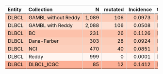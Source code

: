 <table class="table" style="margin-left: 0; margin-right: auto;">
 <thead>
  <tr>
   <th style="text-align:left;"> Entity </th>
   <th style="text-align:left;"> Collection </th>
   <th style="text-align:right;"> N </th>
   <th style="text-align:right;"> mutated </th>
   <th style="text-align:right;"> Incidence </th>
   <th style="text-align:left;"> 95% CI </th>
  </tr>
 </thead>
<tbody>
  <tr>
   <td style="text-align:left;color: rgba(0, 0, 0, 255) !important;background-color: rgba(252, 202, 182, 255) !important;border-left:1px solid #DDDDDD;white-space: nowrap;"> DLBCL </td>
   <td style="text-align:left;color: rgba(0, 0, 0, 255) !important;background-color: rgba(252, 202, 182, 255) !important;border-left:1px solid #DDDDDD;white-space: nowrap;"> GAMBL without Reddy </td>
   <td style="text-align:right;color: rgba(0, 0, 0, 255) !important;background-color: rgba(252, 202, 182, 255) !important;border-left:1px solid #DDDDDD;white-space: nowrap;"> 1,089 </td>
   <td style="text-align:right;color: rgba(0, 0, 0, 255) !important;background-color: rgba(252, 202, 182, 255) !important;border-left:1px solid #DDDDDD;white-space: nowrap;"> 106 </td>
   <td style="text-align:right;color: rgba(0, 0, 0, 255) !important;background-color: rgba(252, 202, 182, 255) !important;border-left:1px solid #DDDDDD;white-space: nowrap;"> <span style="     color: rgba(0, 0, 0, 255) !important;border-radius: 4px; padding-right: 4px; padding-left: 4px; background-color: rgba(252, 202, 182, 255) !important;">0.0973</span> </td>
   <td style="text-align:left;color: rgba(0, 0, 0, 255) !important;background-color: rgba(252, 202, 182, 255) !important;border-left:1px solid #DDDDDD;white-space: nowrap;"> [0.0797,0.1149] </td>
  </tr>
  <tr>
   <td style="text-align:left;color: rgba(0, 0, 0, 255) !important;background-color: rgba(254, 223, 209, 255) !important;border-left:1px solid #DDDDDD;white-space: nowrap;"> DLBCL </td>
   <td style="text-align:left;color: rgba(0, 0, 0, 255) !important;background-color: rgba(254, 223, 209, 255) !important;border-left:1px solid #DDDDDD;white-space: nowrap;"> GAMBL with Reddy </td>
   <td style="text-align:right;color: rgba(0, 0, 0, 255) !important;background-color: rgba(254, 223, 209, 255) !important;border-left:1px solid #DDDDDD;white-space: nowrap;"> 2,088 </td>
   <td style="text-align:right;color: rgba(0, 0, 0, 255) !important;background-color: rgba(254, 223, 209, 255) !important;border-left:1px solid #DDDDDD;white-space: nowrap;"> 106 </td>
   <td style="text-align:right;color: rgba(0, 0, 0, 255) !important;background-color: rgba(254, 223, 209, 255) !important;border-left:1px solid #DDDDDD;white-space: nowrap;"> <span style="     color: rgba(0, 0, 0, 255) !important;border-radius: 4px; padding-right: 4px; padding-left: 4px; background-color: rgba(254, 223, 209, 255) !important;">0.0508</span> </td>
   <td style="text-align:left;color: rgba(0, 0, 0, 255) !important;background-color: rgba(254, 223, 209, 255) !important;border-left:1px solid #DDDDDD;white-space: nowrap;"> [0.0414,0.0602] </td>
  </tr>
  <tr>
   <td style="text-align:left;color: rgba(0, 0, 0, 255) !important;background-color: rgba(253, 193, 170, 255) !important;border-left:1px solid #DDDDDD;white-space: nowrap;"> DLBCL </td>
   <td style="text-align:left;color: rgba(0, 0, 0, 255) !important;background-color: rgba(253, 193, 170, 255) !important;border-left:1px solid #DDDDDD;white-space: nowrap;"> BC </td>
   <td style="text-align:right;color: rgba(0, 0, 0, 255) !important;background-color: rgba(253, 193, 170, 255) !important;border-left:1px solid #DDDDDD;white-space: nowrap;"> 231 </td>
   <td style="text-align:right;color: rgba(0, 0, 0, 255) !important;background-color: rgba(253, 193, 170, 255) !important;border-left:1px solid #DDDDDD;white-space: nowrap;"> 26 </td>
   <td style="text-align:right;color: rgba(0, 0, 0, 255) !important;background-color: rgba(253, 193, 170, 255) !important;border-left:1px solid #DDDDDD;white-space: nowrap;"> <span style="     color: rgba(0, 0, 0, 255) !important;border-radius: 4px; padding-right: 4px; padding-left: 4px; background-color: rgba(253, 193, 170, 255) !important;">0.1126</span> </td>
   <td style="text-align:left;color: rgba(0, 0, 0, 255) !important;background-color: rgba(253, 193, 170, 255) !important;border-left:1px solid #DDDDDD;white-space: nowrap;"> [0.0718,0.1533] </td>
  </tr>
  <tr>
   <td style="text-align:left;color: rgba(0, 0, 0, 255) !important;background-color: rgba(252, 204, 184, 255) !important;border-left:1px solid #DDDDDD;white-space: nowrap;"> DLBCL </td>
   <td style="text-align:left;color: rgba(0, 0, 0, 255) !important;background-color: rgba(252, 204, 184, 255) !important;border-left:1px solid #DDDDDD;white-space: nowrap;"> Dana-Farber </td>
   <td style="text-align:right;color: rgba(0, 0, 0, 255) !important;background-color: rgba(252, 204, 184, 255) !important;border-left:1px solid #DDDDDD;white-space: nowrap;"> 303 </td>
   <td style="text-align:right;color: rgba(0, 0, 0, 255) !important;background-color: rgba(252, 204, 184, 255) !important;border-left:1px solid #DDDDDD;white-space: nowrap;"> 28 </td>
   <td style="text-align:right;color: rgba(0, 0, 0, 255) !important;background-color: rgba(252, 204, 184, 255) !important;border-left:1px solid #DDDDDD;white-space: nowrap;"> <span style="     color: rgba(0, 0, 0, 255) !important;border-radius: 4px; padding-right: 4px; padding-left: 4px; background-color: rgba(252, 204, 184, 255) !important;">0.0924</span> </td>
   <td style="text-align:left;color: rgba(0, 0, 0, 255) !important;background-color: rgba(252, 204, 184, 255) !important;border-left:1px solid #DDDDDD;white-space: nowrap;"> [0.0598,0.125] </td>
  </tr>
  <tr>
   <td style="text-align:left;color: rgba(0, 0, 0, 255) !important;background-color: rgba(253, 208, 189, 255) !important;border-left:1px solid #DDDDDD;white-space: nowrap;"> DLBCL </td>
   <td style="text-align:left;color: rgba(0, 0, 0, 255) !important;background-color: rgba(253, 208, 189, 255) !important;border-left:1px solid #DDDDDD;white-space: nowrap;"> NCI </td>
   <td style="text-align:right;color: rgba(0, 0, 0, 255) !important;background-color: rgba(253, 208, 189, 255) !important;border-left:1px solid #DDDDDD;white-space: nowrap;"> 470 </td>
   <td style="text-align:right;color: rgba(0, 0, 0, 255) !important;background-color: rgba(253, 208, 189, 255) !important;border-left:1px solid #DDDDDD;white-space: nowrap;"> 40 </td>
   <td style="text-align:right;color: rgba(0, 0, 0, 255) !important;background-color: rgba(253, 208, 189, 255) !important;border-left:1px solid #DDDDDD;white-space: nowrap;"> <span style="     color: rgba(0, 0, 0, 255) !important;border-radius: 4px; padding-right: 4px; padding-left: 4px; background-color: rgba(253, 208, 189, 255) !important;">0.0851</span> </td>
   <td style="text-align:left;color: rgba(0, 0, 0, 255) !important;background-color: rgba(253, 208, 189, 255) !important;border-left:1px solid #DDDDDD;white-space: nowrap;"> [0.0599,0.1103] </td>
  </tr>
  <tr>
   <td style="text-align:left;color: rgba(0, 0, 0, 255) !important;background-color: rgba(255, 245, 240, 255) !important;border-left:1px solid #DDDDDD;white-space: nowrap;"> DLBCL </td>
   <td style="text-align:left;color: rgba(0, 0, 0, 255) !important;background-color: rgba(255, 245, 240, 255) !important;border-left:1px solid #DDDDDD;white-space: nowrap;"> Reddy </td>
   <td style="text-align:right;color: rgba(0, 0, 0, 255) !important;background-color: rgba(255, 245, 240, 255) !important;border-left:1px solid #DDDDDD;white-space: nowrap;"> 999 </td>
   <td style="text-align:right;color: rgba(0, 0, 0, 255) !important;background-color: rgba(255, 245, 240, 255) !important;border-left:1px solid #DDDDDD;white-space: nowrap;"> 0 </td>
   <td style="text-align:right;color: rgba(0, 0, 0, 255) !important;background-color: rgba(255, 245, 240, 255) !important;border-left:1px solid #DDDDDD;white-space: nowrap;"> <span style="     color: rgba(0, 0, 0, 255) !important;border-radius: 4px; padding-right: 4px; padding-left: 4px; background-color: rgba(255, 245, 240, 255) !important;">0.0001</span> </td>
   <td style="text-align:left;color: rgba(0, 0, 0, 255) !important;background-color: rgba(255, 245, 240, 255) !important;border-left:1px solid #DDDDDD;white-space: nowrap;"> [0,7e-04] </td>
  </tr>
  <tr>
   <td style="text-align:left;color: rgba(0, 0, 0, 255) !important;background-color: rgba(253, 175, 149, 255) !important;border-left:1px solid #DDDDDD;white-space: nowrap;"> DLBCL </td>
   <td style="text-align:left;color: rgba(0, 0, 0, 255) !important;background-color: rgba(253, 175, 149, 255) !important;border-left:1px solid #DDDDDD;white-space: nowrap;"> DLBCL_ICGC </td>
   <td style="text-align:right;color: rgba(0, 0, 0, 255) !important;background-color: rgba(253, 175, 149, 255) !important;border-left:1px solid #DDDDDD;white-space: nowrap;"> 85 </td>
   <td style="text-align:right;color: rgba(0, 0, 0, 255) !important;background-color: rgba(253, 175, 149, 255) !important;border-left:1px solid #DDDDDD;white-space: nowrap;"> 12 </td>
   <td style="text-align:right;color: rgba(0, 0, 0, 255) !important;background-color: rgba(253, 175, 149, 255) !important;border-left:1px solid #DDDDDD;white-space: nowrap;"> <span style="     color: rgba(0, 0, 0, 255) !important;border-radius: 4px; padding-right: 4px; padding-left: 4px; background-color: rgba(253, 175, 149, 255) !important;">0.1412</span> </td>
   <td style="text-align:left;color: rgba(0, 0, 0, 255) !important;background-color: rgba(253, 175, 149, 255) !important;border-left:1px solid #DDDDDD;white-space: nowrap;"> [0.0672,0.2152] </td>
  </tr>
</tbody>
</table>